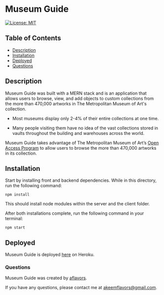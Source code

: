# Museum Guide
[![License: MIT](https://img.shields.io/badge/License-MIT-yellow.svg)](https://opensource.org/licenses/MIT)

## Table of Contents
- [Description](#Description)
- [Installation](#Installation)
- [Deployed](#Deployed)
- [Questions](#Questions)

## Description

Museum Guide was built with a MERN stack and is an application that allows users to browse, view, and add objects to custom collections from the more than 470,000 artworks in The Metropolitan Museum of Art's collection.

- Most museums display only 2-4% of their entire collections at one time. 

- Many people visiting them have no idea of the vast collections stored in vaults throughout the building and warehouses across the world.

Museum Guide takes advantage of The Metropolitan Museum of Art’s [Open Access Program](https://www.metmuseum.org/about-the-met/policies-and-documents/open-access) to allow users to browse the more than 470,000 artworks in its collection.

## Installation

Start by installing front and backend dependencies. While in this directory, run the following command:

```
npm install
```

This should install node modules within the server and the client folder.

After both installations complete, run the following command in your terminal:

```
npm start
```

## Deployed

Museum Guide is deployed [here](https://flavorsmuseum-guide.herokuapp.com/) on Heroku.

### Questions

Museum Guide was created by [aflavors](https://github.com/aflavors).

If you have any questions, please contact me at akeemflavors@gmail.com. 
